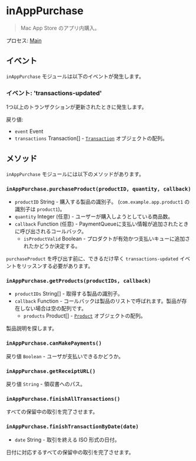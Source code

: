 # inAppPurchase

> Mac App Store のアプリ内購入。

プロセス: [Main](../glossary.md#main-process)

## イベント

`inAppPurchase` モジュールは以下のイベントが発生します。

### イベント: 'transactions-updated'

1つ以上のトランザクションが更新されたときに発生します。

戻り値:

* `event` Event
* `transactions` Transaction[] - [`Transaction`](structures/transaction.md) オブジェクトの配列。

## メソッド

`inAppPurchase` モジュールには以下のメソッドがあります。

### `inAppPurchase.purchaseProduct(productID, quantity, callback)`

* `productID` String - 購入する製品の識別子。 (`com.example.app.product1` の識別子は `product1`)。
* `quantity` Integer (任意) - ユーザーが購入しようとしている商品数。
* `callback` Function (任意) - PaymentQueueに支払い情報が追加されたときに呼び出されるコールバック。 
    * `isProductValid` Boolean - プロダクトが有効かつ支払いキューに追加されたかどうか決定する。

`purchaseProduct` を呼び出す前に、できるだけ早く `transactions-updated` イベントをリッスンする必要があります。

### `inAppPurchase.getProducts(productIDs, callback)`

* `productIDs` String[] - 取得する製品の識別子。
* `callback` Function - コールバックは製品のリストで呼ばれます。製品が存在しない場合は空の配列です。 
    * `products` Product[] - [`Product`](structures/product.md) オブジェクトの配列。

製品説明を探します。

### `inAppPurchase.canMakePayments()`

戻り値 `Boolean` - ユーザが支払いできるかどうか。

### `inAppPurchase.getReceiptURL()`

戻り値 `String` - 領収書へのパス。

### `inAppPurchase.finishAllTransactions()`

すべての保留中の取引を完了させます。

### `inAppPurchase.finishTransactionByDate(date)`

* `date` String - 取引を終える ISO 形式の日付。

日付に対応するすべての保留中の取引を完了させます。